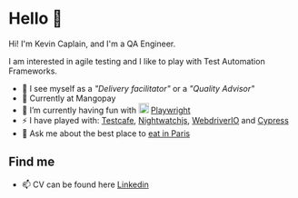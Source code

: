 # Hello 👋

Hi! I'm Kevin Caplain, and I'm a QA Engineer. 

I am interested in agile testing and I like to play with Test Automation Frameworks.

- 🐛 I see myself as a _"Delivery facilitator"_ or a _"Quality Advisor"_
- 🏢 Currently at Mangopay
- 🌱 I’m currently having fun with <img width="18px" src="https://miro.medium.com/max/400/1*9L9CKODdyyGiX1iAwwtdYg.png" alt="Playwright logo"/> [Playwright](https://playwrigh)
- ⚡ I have played with: [Testcafe](https://testcafe.io/), [Nightwatchjs](https://nightwatchjs.org/), [WebdriverIO](https://webdriver.io/) and [Cypress](https://www.cypress.io/)
- 💬 Ask me about the best place to [eat in Paris](https://www.google.com/maps/d/edit?mid=1ZAS5eHh9vvMY88QE3eSaqTS7JIqL4wE&ll=48.85682379079273%2C2.328863200000022&z=14)
  
## Find me
- 📫 CV can be found here [Linkedin](https://www.linkedin.com/in/kevincaplain/)

